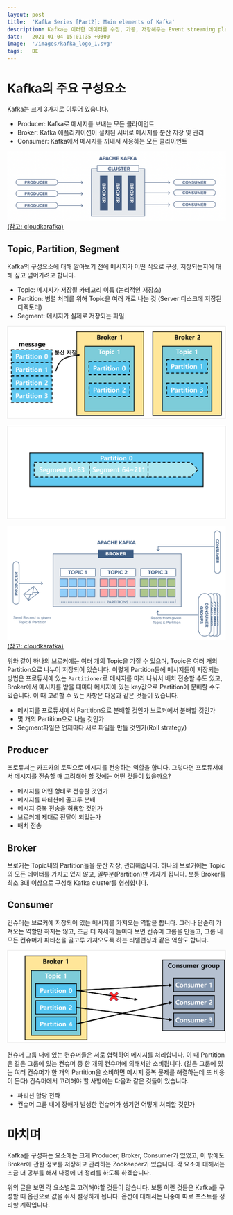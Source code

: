 ```yaml
---
layout: post
title:  'Kafka Series [Part2]: Main elements of Kafka'
description: Kafka는 이러한 데이터를 수집, 가공, 저장해주는 Event streaming platform입니다.
date:   2021-01-04 15:01:35 +0300
image:  '/images/kafka_logo_1.svg'
tags:   DE
---
```



# Kafka의 주요 구성요소
Kafka는 크게 3가지로 이루어 있습니다.  
- Producer: Kafka로 메시지를 보내는 모든 클라이언트
- Broker: Kafka 애플리케이션이 설치된 서버로 메시지를 분산 저장 및 관리
- Consumer: Kafka에서 메시지를 꺼내서 사용하는 모든 클라이언트

![](/images/kafka_7.png)
[(참고: cloudkarafka)](https://www.cloudkarafka.com/blog/part1-kafka-for-beginners-what-is-apache-kafka.html)  

## Topic, Partition, Segment
Kafka의 구성요소에 대해 알아보기 전에 메시지가 어떤 식으로 구성, 저장되는지에 대해 짚고 넘어가려고 합니다.
- Topic: 메시지가 저장될 카테고리 이름 (논리적인 저장소)
- Partition: 병렬 처리를 위해 Topic을 여러 개로 나눈 것 (Server 디스크에 저장된 디렉토리)
- Segment: 메시지가 실제로 저장되는 파일  

![](/images/kafka_8.png)

![](/images/kafka_9.png)

![](/images/kafka_6.png)  
[(참고: cloudkarafka)](https://www.cloudkarafka.com/blog/part1-kafka-for-beginners-what-is-apache-kafka.html)  

위와 같이 하나의 브로커에는 여러 개의 Topic을 가질 수 있으며, Topic은 여러 개의 Partition으로 나누어 저장되어 있습니다. 이렇게 Partition들에 메시지들이 저장되는 방법은 프로듀서에 있는 `Partitioner`로 메시지를 미리 나눠서 배치 전송할 수도 있고, Broker에서 메시지를 받을 때마다 메시지에 있는 key값으로 Partition에 분배할 수도 있습니다. 이 때 고려할 수 있는 사항은 다음과 같은 것들이 있습니다.  
- 메시지를 프로듀서에서 Partition으로 분배할 것인가 브로커에서 분배할 것인가
- 몇 개의 Partition으로 나눌 것인가
- Segment파일은 언제마다 새로 파일을 만들 것인가(Roll strategy) 

## Producer
프로듀서는 카프카의 토픽으로 메시지를 전송하는 역할을 합니다. 그렇다면 프로듀서에서 메시지를 전송할 때 고려해야 할 것에는 어떤 것들이 있을까요?  
- 메시지를 어떤 형태로 전송할 것인가
- 메시지를 파티션에 골고루 분배
- 메시지 중복 전송을 허용할 것인가
- 브로커에 제대로 전달이 되었는가
- 배치 전송

## Broker
브로커는 Topic내의 Partition들을 분산 저장, 관리해줍니다. 하나의 브로커에는 Topic의 모든 데이터를 가지고 있지 않고, 일부분(Partition)만 가지게 됩니다. 보통 Broker를 최소 3대 이상으로 구성해 Kafka cluster를 형성합니다.

## Consumer
컨슈머는 브로커에 저장되어 있는 메시지를 가져오는 역할을 합니다. 그러나 단순히 가져오는 역할만 하지는 않고, 조금 더 자세히 들여다 보면 컨슈머 그룹을 만들고, 그룹 내 모든 컨슈머가 파티션을 골고루 가져오도록 하는 리밸런싱과 같은 역할도 합니다.  

![](/images/kafka_10.png)

컨슈머 그룹 내에 있는 컨슈머들은 서로 협력하여 메시지를 처리합니다. 이 때 Partition은 같은 그룹에 있는 컨슈머 중 한 개의 컨슈머에 의해서만 소비됩니다. (같은 그룹에 있는 여러 컨슈머가 한 개의 Partition을 소비하면 메시지 중복 문제를 해결하는데 또 비용이 든다) 컨슈머에서 고려해야 할 사항에는 다음과 같은 것들이 있습니다.  
- 파티션 할당 전략
- 컨슈머 그룹 내에 장애가 발생한 컨슈머가 생기면 어떻게 처리할 것인가

# 마치며
Kafka를 구성하는 요소에는 크게 Producer, Broker, Consumer가 있었고, 이 밖에도 Broker에 관한 정보를 저장하고 관리하는 Zookeeper가 있습니다. 각 요소에 대해서는 조금 더 공부를 해서 나중에 더 정리를 하도록 하겠습니다.  

위의 글을 보면 각 요소별로 고려해야할 것들이 많습니다. 보통 이런 것들은 Kafka를 구성할 때 옵션으로 값을 줘서 설정하게 됩니다. 옵션에 대해서는 나중에 따로 포스트를 정리할 계획입니다.  